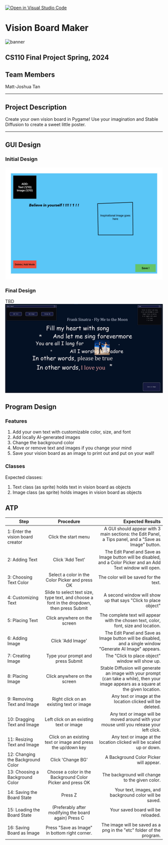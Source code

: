 [![Open in Visual Studio Code](https://classroom.github.com/assets/open-in-vscode-718a45dd9cf7e7f842a935f5ebbe5719a5e09af4491e668f4dbf3b35d5cca122.svg)](https://classroom.github.com/online_ide?assignment_repo_id=13804652&assignment_repo_type=AssignmentRepo)

# Vision Board Maker
![banner](etc/board_banner.png)
## CS110 Final Project Spring, 2024

## Team Members

Matt-Joshua Tan

***

## Project Description

Create your own vision board in Pygame! Use your imagination and Stable Diffusion to create a sweet little poster.

***    

## GUI Design

### Initial Design

![initial gui](assets/guidraft.jpg)

### Final Design

TBD
![final gui](assets/finalgui.jpg)

## Program Design

### Features

1. Add your own text with customizable color, size, and font
2. Add locally AI-generated images
3. Change the background color
4. Move or remove text and images if you change your mind
5. Save your vision board as an image to print out and put on your wall!

### Classes

Expected classes:
1. Text class (as sprite) holds text in vision board as objects
2. Image class (as sprite) holds images in vision board as objects

## ATP

| Step                 |Procedure             |Expected Results                   |
|----------------------|:--------------------:|----------------------------------:|
| 1: Enter the vision board creator             | Click the start menu  | A GUI should appear with 3 main sections: the Edit Panel, a Tips panel, and a "Save as Image" button. |
| 2: Adding Text                   | Click 'Add Text' | The Edit Panel and Save as Image button will be disabled, and a Color Picker and an Add Text window will open. |
| 3: Choosing Text Color | Select a color in the Color Picker and press OK | The color will be saved for the text. |
| 4: Customizing Text | Slide to select text size, type text, and choose a font in the dropdown, then press Submit | A second window will show up that says "Click to place object" |
| 5: Placing Text | Click anywhere on the screen | The complete text will appear with the chosen text, color, font, size and location. |
| 6: Adding Image | Click 'Add Image' | The Edit Panel and Save as Image button will be disabled, and a single window "Generate AI Image" appears. |
| 7: Creating Image | Type your prompt and press Submit | The "Click to place object" window will show up. |
| 8: Placing Image | Click anywhere on the screen | Stable Diffusion will generate an image with your prompt (can take a while), then your image appears as a square at the given location. |
| 9: Removing Text and Image | Right click on an existing text or image | Any text or image at the location clicked will be deleted. |
| 10: Dragging Text and Image | Left click on an existing text or image | Any text or image will be moved around with your mouse until you release your left click. |
| 11: Resizing Text and Image | Click on an existing text or image and press the up/down key | Any text or image at the location clicked will be scaled up or down.|
| 12: Changing the Background Color | Click 'Change BG' | A Background Color Picker will appear. |
| 13: Choosing a Background Color | Choose a color in the Background Color Picker and press OK | The background will change to the given color.
| 14: Saving the Board State | Press Z | Your text, images, and background color will be saved. |
| 15: Loading the Board State | (Preferably after modifying the board again) Press C | Your saved board will be reloaded. |
| 16: Saving Board as Image | Press "Save as Image" in bottom right corner. | The image will be saved as a png in the "etc" folder of the program. | 
